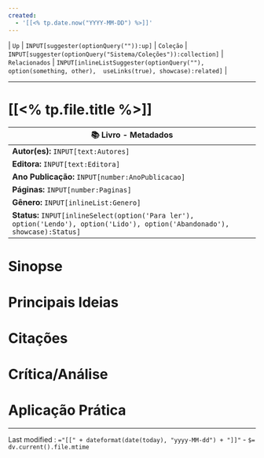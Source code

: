 ```yaml
---
created:
  - '[[<% tp.date.now("YYYY-MM-DD") %>]]'
---
```


| `Up` | `INPUT[suggester(optionQuery("")):up]`    | `Coleção` | `INPUT[suggester(optionQuery("Sistema/Coleções")):collection]`   | `Relacionados` | `INPUT[inlineListSuggester(optionQuery(""), option(something, other),  useLinks(true), showcase):related]`  |



---
# [[<% tp.file.title %>]] 

|📚 **Livro - Metadados**|
|---|
|**Autor(es):** `INPUT[text:Autores]`|
|**Editora:** `INPUT[text:Editora]`|
|**Ano Publicação:** `INPUT[number:AnoPublicacao]`|
|**Páginas:** `INPUT[number:Paginas]`|
|**Gênero:** `INPUT[inlineList:Genero]`|
|**Status:** `INPUT[inlineSelect(option('Para ler'), option('Lendo'), option('Lido'), option('Abandonado'), showcase):Status]`|



# Sinopse

# Principais Ideias

# Citações

# Crítica/Análise

# Aplicação Prática

---

Last modified :   `="[[" + dateformat(date(today), "yyyy-MM-dd") + "]]"` - `$= dv.current().file.mtime`